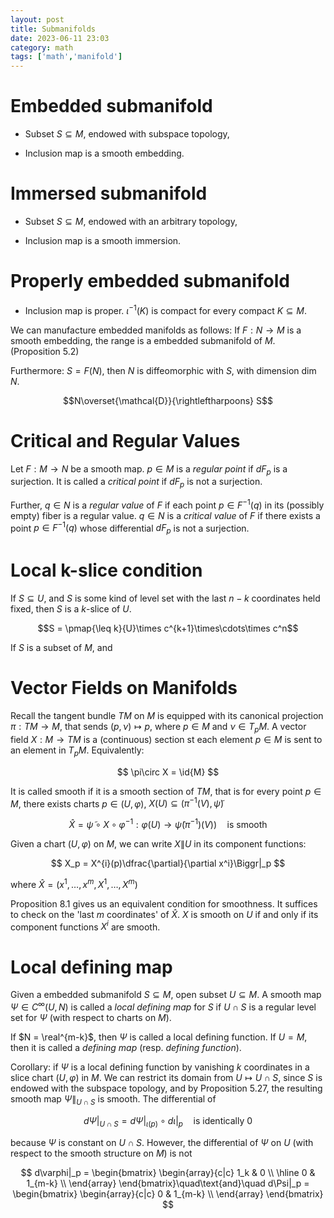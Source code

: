```yaml
---
layout: post
title: Submanifolds
date: 2023-06-11 23:03
category: math
tags: ['math','manifold']
---
```

# Embedded submanifold
- Subset $S\subseteq M$, endowed with subspace topology,

- Inclusion map is a smooth embedding.

# Immersed submanifold
- Subset $S\subseteq M$, endowed with an arbitrary topology,

- Inclusion map is a smooth immersion.

# Properly embedded submanifold
- Inclusion map is proper. $\iota^{-1}(K)$ is compact for every compact $K\subseteq M$.

We can manufacture embedded manifolds as follows:
If $F: N\to M$ is a smooth embedding, the range is a embedded submanifold of $M$. (Proposition 5.2)

Furthermore: $S = F(N)$, then $N$ is diffeomorphic with $S$, with dimension $\dim N$.

$$N\overset{\mathcal{D}}{\rightleftharpoons} S$$

# Critical and Regular Values
Let $F:M\to N$ be a smooth map. $p\in M$ is a *regular point* if $dF_p$ is a surjection. It is called a *critical point* if $dF_p$ is not a surjection.

Further, $q\in N$ is a *regular value* of $F$ if each point $p\in F^{-1}(q)$ in its (possibly empty) fiber is a regular value. $q\in N$ is a *critical value* of $F$ if there exists a point $p\in F^{-1}(q)$ whose differential $dF_p$ is not a surjection.

# Local k-slice condition

If $S\subseteq U$, and $S$ is some kind of level set with the last $n-k$ coordinates held fixed, then $S$ is a $k$-slice of $U$.

$$S = \pmap{\leq k}{U}\times c^{k+1}\times\cdots\times c^n$$

If $S$ is a subset of $M$, and 



# Vector Fields on Manifolds
Recall the tangent bundle $TM$ on $M$ is equipped with its canonical projection $\pi: TM\to M$, that sends $(p,\nu)\mapsto p$, where $p\in M$ and $\nu\in T_p M$. A vector field $X: M\to TM$ is a (continuous) section st each element $p\in M$ is sent to an element in $T_p M$. Equivalently:

$$
\pi\circ X = \id{M}
$$

It is called smooth if it is a smooth section of $TM$, that is for every point $p\in M$, there exists charts $p\in (U,\varphi)$, $X(U)\subseteq (\pi^{-1}{(V)}, \widetilde{\psi})$

$$
\hat{X} = \widetilde{\psi}\circ X\circ \varphi^{-1}: \varphi(U)\to \widetilde{\psi}(\pi^{-1})(V))\quad \text{is smooth}
$$

Given a chart $(U,\varphi)$ on $M$, we can write $X\|U$ in its component functions:

$$
    X_p = X^{i}(p)\dfrac{\partial}{\partial x^i}\Biggr|_p
$$

where $\hat{X} = (x^1,\ldots, x^m, X^{1},\ldots, X^{m})$

Proposition 8.1 gives us an equivalent condition for smoothness. It suffices to check on the 'last $m$ coordinates' of $\hat{X}$. $X$ is smooth on $U$ if and only if its component functions $X^i$ are smooth.

# Local defining map
Given a embedded submanifold $S\subseteq M$, open subset $U\subseteq M$. A smooth map $\Psi\in C^\infty(U,N)$ is called a *local defining map* for $S$ if $U\cap S$ is a regular level set for $\Psi$ (with respect to charts on $M$).

If $N = \real^{m-k}$, then $\Psi$ is called a local defining function. If $U = M$, then it is called a *defining map* (resp. *defining function*).

Corollary: if $\Psi$ is a local defining function by vanishing $k$ coordinates in a slice chart $(U,\varphi)$ in $M$. We can restrict its domain from $U\mapsto U\cap S$, since $S$ is endowed with the subspace topology, and by Proposition 5.27, the resulting smooth map $\Psi\|_{U\cap S}$ is smooth. The differential of 

$$
d\Psi|_{U\cap S} = d\Psi|_{\iota(p)}\circ d\iota|_p\quad\text{is identically }0
$$

because $\Psi$ is constant on $U\cap S$. However, the differential of $\Psi$ on $U$ (with respect to the smooth structure on $M$) is not

$$
d\varphi|_p = \begin{bmatrix}
            \begin{array}{c|c}
                1_k & 0 \\
                \hline
                0 & 1_{m-k} \\
            \end{array}
        \end{bmatrix}\quad\text{and}\quad d\Psi|_p = \begin{bmatrix}
            \begin{array}{c|c}
                0 & 1_{m-k} \\
            \end{array}
        \end{bmatrix}
$$


